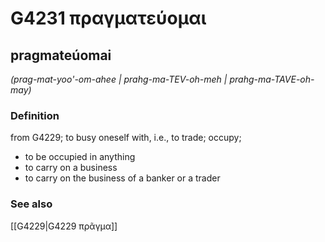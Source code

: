 # G4231 πραγματεύομαι

## pragmateúomai

_(prag-mat-yoo'-om-ahee | prahg-ma-TEV-oh-meh | prahg-ma-TAVE-oh-may)_

### Definition

from G4229; to busy oneself with, i.e., to trade; occupy; 

- to be occupied in anything
- to carry on a business
- to carry on the business of a banker or a trader

### See also

[[G4229|G4229 πρᾶγμα]]
